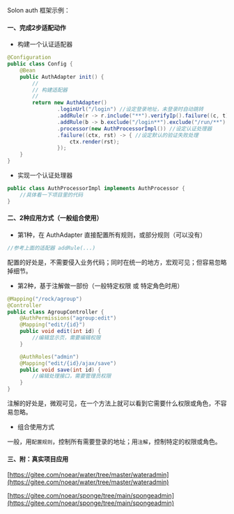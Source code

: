 
Solon auth 框架示例：

#### 一、完成2步适配动作

* 构建一个认证适配器

```java
@Configuration
public class Config {
    @Bean
    public AuthAdapter init() {
        //
        // 构建适配器
        //
        return new AuthAdapter()
                .loginUrl("/login") //设定登录地址，未登录时自动跳转
                .addRule(r -> r.include("**").verifyIp().failure((c, t) -> c.output("你的IP不在白名单"))) //添加规则
                .addRule(b -> b.exclude("/login**").exclude("/run/**").verifyPath()) //添加规则
                .processor(new AuthProcessorImpl()) //设定认证处理器
                .failure((ctx, rst) -> { //设定默认的验证失败处理
                    ctx.render(rst);
                });
    }
}

```

* 实现一个认证处理器 

```java
public class AuthProcessorImpl implements AuthProcessor {
    //具体看一下项目里的代码
}
```

#### 二、2种应用方式（一般组合使用）

* 第1种，在 AuthAdapter 直接配置所有规则，或部分规则（可以没有）

```java
//参考上面的适配器 addRule(...)
```

配置的好处是，不需要侵入业务代码；同时在统一的地方，宏观可见；但容易忽略掉细节。

* 第2种，基于注解做一部份（一般特定权限 或 特定角色时用）

```java
@Mapping("/rock/agroup")
@Controller
public class AgroupController {
    @AuthPermissions("agroup:edit")
    @Mapping("edit/{id}")
    public void edit(int id) {
        //编辑显示页，需要编辑权限
    }

    @AuthRoles("admin")
    @Mapping("edit/{id}/ajax/save")
    public void save(int id) {
        //编辑处理接口，需要管理员权限
    }
}
```

注解的好处是，微观可见，在一个方法上就可以看到它需要什么权限或角色，不容易忽略。

* 组合使用方式

一般，用`配置规则`，控制所有需要登录的地址；用`注解`，控制特定的权限或角色。

#### 三、附：真实项目应用

[https://gitee.com/noear/water/tree/master/wateradmin](https://gitee.com/noear/water/tree/master/wateradmin)

[https://gitee.com/noear/sponge/tree/main/spongeadmin](https://gitee.com/noear/sponge/tree/main/spongeadmin)
